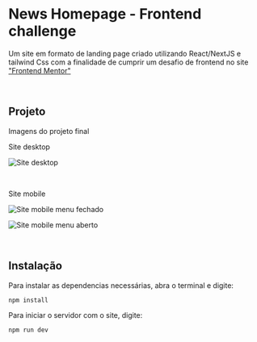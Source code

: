 # News Homepage - Frontend challenge

Um site em formato de landing page criado utilizando React/NextJS e tailwind Css com a finalidade de cumprir um desafio de frontend no site ["Frontend Mentor"](https://www.frontendmentor.io/challenges/news-homepage-H6SWTa1MFl)

<br>

## Projeto
Imagens do projeto final
<br>

Site desktop

![Site desktop](https://media.discordapp.net/attachments/774432392818589746/1136419356612493322/Captura_de_tela_2023-08-02_-_17.56.55.png?width=757&height=526)

<br>

Site mobile
  
   ![Site mobile menu fechado](https://media.discordapp.net/attachments/774432392818589746/1136419357048721538/Captura_de_tela_2023-08-02_-_17.57.42.png?width=197&height=525)
 
   ![Site mobile menu aberto](https://media.discordapp.net/attachments/774432392818589746/1136419357396828220/Captura_de_tela_2023-08-02_-_17.57.47.png?width=197&height=525)


<br>

## Instalação
Para instalar as dependencias necessárias, abra o terminal e digite:

```sh
npm install
```

Para iniciar o servidor com o site, digite:

```sh
npm run dev
```
